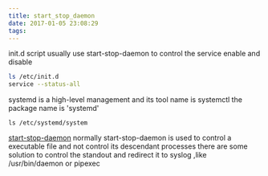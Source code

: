 ```yaml
---
title: start_stop_daemon
date: 2017-01-05 23:08:29
tags:
---
```


init.d script usually use start-stop-daemon to control the service enable and disable
```sh
ls /etc/init.d
service --status-all
```

systemd is a high-level management and its tool name is systemctl
the package name is 'systemd'
```
ls /etc/systemd/system
```

[start-stop-daemon](http://stackoverflow.com/questions/8251933/how-can-i-log-the-stdout-of-a-process-started-by-start-stop-daemon)
normally start-stop-daemon is used to control a executable file and not control its descendant processes
there are some solution to control the standout and redirect it to syslog
,like /usr/bin/daemon or pipexec


